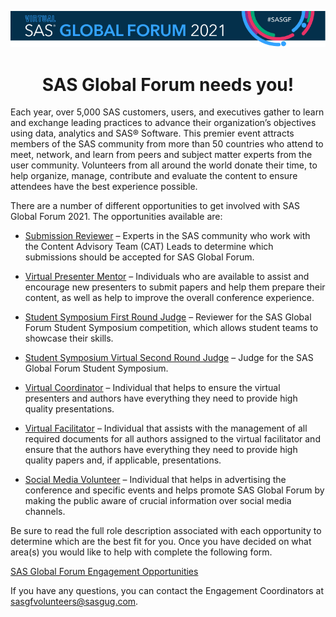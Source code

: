 <p align="center">
   <img src = "SGF2021 Banner.png" width = 1080px> </img>
   <h1 align = "center"> SAS Global Forum needs you!</h1>
</p>

Each year, over 5,000 SAS customers, users, and executives gather to learn and exchange leading practices to advance their organization’s objectives using data, analytics and SAS® Software.  This premier event attracts members of the SAS community from more than 50 countries who attend to meet, network, and learn from peers and subject matter experts from the user community.  Volunteers from all around the world donate their time, to help organize, manage, contribute and evaluate the content to ensure attendees have the best experience possible.

There are a number of different opportunities to get involved with SAS Global Forum 2021. The opportunities available are:

* <a href="SUBMISSION REVIEWER.pdf">Submission Reviewer</a> – Experts in the SAS community who work with the Content Advisory Team (CAT) Leads to determine which submissions should be accepted for SAS Global Forum.

* <a href="VIRTUAL PRESENTER MENTOR.pdf">Virtual Presenter Mentor</a> – Individuals who are available to assist and encourage new presenters to submit papers and help them prepare their content, as well as help to improve the overall conference experience.

* <a href="SS 1st ROUND JUDGE.pdf">Student Symposium First Round Judge</a> – Reviewer for the SAS Global Forum Student Symposium competition, which allows student teams to showcase their skills.

* <a href="SS VIRTUAL JUDGE.pdf">Student Symposium Virtual Second Round Judge</a> – Judge for the SAS Global Forum Student Symposium.

* <a href="VIRTUAL COORDINATOR.pdf">Virtual Coordinator</a> – Individual that helps to ensure the virtual presenters and authors have everything they need to provide high quality presentations.

* <a href="VIRTUAL FACILITATOR.pdf">Virtual Facilitator</a> – Individual that assists with the management of all required documents for all authors assigned to the virtual facilitator and ensure that the authors have everything they need to provide high quality papers and, if applicable, presentations.

* <a href="SOCIAL MEDIA VOLUNTEER.pdf">Social Media Volunteer</a> – Individual that helps in advertising the conference and specific events and helps promote SAS Global Forum by making the public aware of crucial information over social media channels.

Be sure to read the full role description associated with each opportunity to determine which are the best fit for you.  Once you have decided on what area(s) you would like to help with complete the following form.

<a href="https://forms.office.com/Pages/ResponsePage.aspx?id=O76qd3-jIEeUGAws_niopO4WPHsLsk9Klnc_rPTLcLBUNFdCRVNIUUNEUVdGWFdPOElaT1BCVk9CTi4u" target="_blank">SAS Global Forum Engagement Opportunities</a>

If you have any questions, you can contact the Engagement Coordinators at sasgfvolunteers@sasgug.com. 
